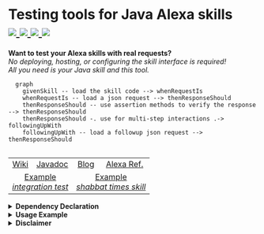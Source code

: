 <h1 align="left">
  Testing tools for Java Alexa skills
  <br/>
  <a href="https://search.maven.org/artifact/info.tomfi.alexa/alexa-skills-tester">
    <img src="https://badgen.net/maven/v/maven-central/info.tomfi.alexa/alexa-skills-tester?icon=maven&label=Maven%20Central"/>
  </a>
  <a href="https://openjdk.java.net/projects/jdk/11/">
    <img src="https://badgen.net/badge/Java%20Version/11/5382a1"/>
  </a>
  <a href="https://javadoc.io/doc/info.tomfi.alexa/alexa-skills-tester">
    <img src="https://javadoc.io/badge2/info.tomfi.alexa/alexa-skills-tester/Javadoc.io.svg"/>
  </a>
  <a href="https://codecov.io/gh/TomerFi/alexa-skills-tester">
    <img src="https://codecov.io/gh/TomerFi/alexa-skills-tester/branch/master/graph/badge.svg"/>
  </a>
</h1>

<p align="left">
  <strong>Want to test your Alexa skills with real requests?</strong><br/>

  <em>
  No deploying, hosting, or configuring the skill interface is required!<br/>
  All you need is your Java skill and this tool.
  </em>
</p>
<p align="left">

```mermaid
  graph
    givenSkill -- load the skill code --> whenRequestIs
    whenRequestIs -- load a json request --> thenResponseShould
    thenResponseShould -- use assertion methods to verify the response --> thenResponseShould
    thenResponseShould -. use for multi-step interactions .-> followingUpWith
    followingUpWith -- load a followup json request --> thenResponseShould
```

</p>

<p align="left">
  <table align="left">
    <tr>
      <td align="center">
        <a href="https://github.com/TomerFi/alexa-skills-tester/wiki" target="_blank">
          Wiki
        </a>
      </td>
      <td align="center">
        <a href="https://javadoc.io/doc/info.tomfi.alexa/alexa-skills-tester" target="_blank">
          Javadoc
        </a>
      </td>
      <td align="center">
        <a href="https://dev.to/tomerfi/alexa-skills-testing-4pfd" target="_blank">
          Blog
        </a>
      </td>
      <td align="center">
        <a href="https://developer.amazon.com/en-US/docs/alexa/custom-skills/request-and-response-json-reference.html" target="_blank">
          Alexa Ref.
        </a>
      </td>
    </tr>
    <tr>
      <td align="center" colspan="2">
        <a href="https://github.com/TomerFi/alexa-skill-shabbat-times/tree/master/lambda/src/it/shabbat-times-interaction-it/src/test/java/info/tomfi/alexa/shabbattimes/it" target="_blank">
          Example<br/><em>integration test</em>
        </a>
      </td>
      <td align="center" colspan="2">
        <a href="https://github.com/TomerFi/alexa-skill-shabbat-times" target="_blank">
          Example<br/><em>shabbat times skill</em>
        </a>
      </td>
    </tr>
  </table>
</p><br/><br/><br/><br/><br/>

<details>
<summary><strong>Dependency Declaration</strong></summary>
<p>

```xml
<dependency>
  <groupId>info.tomfi.alexa</groupId>
  <artifactId>alexa-skills-tester</artifactId>
  <version>0.2.14</version>
  <scope>test</scope>
</dependency>
```

</p>
</details>

<details>
<summary><strong>Usage Example</strong></summary>
<p>

```java
givenSkill(myCustomSkill) // load your custom skill
    .whenRequestIs(launchRequestJson) // load a request, takes json or envelopes
    .thenResponseShould() // send the request to the skill and verify the response
        .waitForFollowup() // verify the session is open, the skill is waiting for a followup
        .haveOutputSpeechOf("What is your name?") // verify the response speech output
        .haveRepromptSpeechOf("Please tell me your name.") // verify the response reprompt speech
    .followingUpWith(myNameIntentJson) // load a followup request
    .thenResponseShould() // send the request to the skill and verify the response
        .haveOutputSpeechOf("Nice to meet you omer!") // verify the response speech output
        .and() // just a sugar method for readability
        .notWaitForFollowup(); // verify the session is closed, the skill not waiting for a followup
```

> You can add as many `followingUpWith(x).thenResponseShould()` as you need.

</p>
</details>

<details>
<summary><strong>Disclaimer</strong></summary>
<p>
This repository and/or the tool deployed with its sources has no direct relation with Amazon.<br/>
This an open-source tool based on the documentation for <a href="https://developer.amazon.com/en-US/docs/alexa/custom-skills/request-and-response-json-reference.html">Alexa developers</a>.
</p>
</details>
